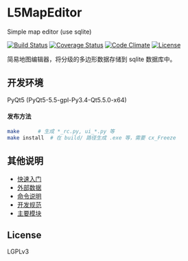 # L5MapEditor
Simple map editor (use sqlite)

[![Build Status](http://img.shields.io/travis/bssthu/L5MapEditor.svg)](https://travis-ci.org/bssthu/L5MapEditor)
[![Coverage Status](http://img.shields.io/coveralls/bssthu/L5MapEditor.svg)](https://coveralls.io/r/bssthu/L5MapEditor)
[![Code Climate](http://img.shields.io/codeclimate/github/bssthu/L5MapEditor.svg)](https://codeclimate.com/github/bssthu/L5MapEditor)
[![License](http://img.shields.io/:license-lgplv3-blue.svg)](http://www.gnu.org/licenses/lgpl-3.0.html)

简易地图编辑器，将分级的多边形数据存储到 sqlite 数据库中。

## 开发环境
PyQt5 (PyQt5-5.5-gpl-Py3.4-Qt5.5.0-x64)

#### 发布方法
```bash
make      # 生成 *_rc.py, ui_*.py 等
make install  # 在 build/ 路径生成 .exe 等，需要 cx_Freeze
```

## 其他说明
* [快速入门](docs/quickstart.md)
* [外部数据](docs/data.md)
* [命令说明](docs/commands.md)
* [开发规范](docs/spec.md)
* [主要模块](docs/modules.md)

## License
LGPLv3
